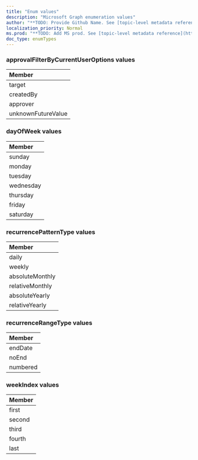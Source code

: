 ```yaml
---
title: "Enum values"
description: "Microsoft Graph enumeration values"
author: "**TODO: Provide Github Name. See [topic-level metadata reference](https://msgo.azurewebsites.net/add/document/guidelines/metadata.html#topic-level-metadata)**"
localization_priority: Normal
ms.prod: "**TODO: Add MS prod. See [topic-level metadata reference](https://msgo.azurewebsites.net/add/document/guidelines/metadata.html#topic-level-metadata)**"
doc_type: enumTypes
---
```


### approvalFilterByCurrentUserOptions values 



|Member|
|:---|
|target|
|createdBy|
|approver|
|unknownFutureValue|

### dayOfWeek values 



|Member|
|:---|
|sunday|
|monday|
|tuesday|
|wednesday|
|thursday|
|friday|
|saturday|

### recurrencePatternType values 



|Member|
|:---|
|daily|
|weekly|
|absoluteMonthly|
|relativeMonthly|
|absoluteYearly|
|relativeYearly|

### recurrenceRangeType values 



|Member|
|:---|
|endDate|
|noEnd|
|numbered|

### weekIndex values 



|Member|
|:---|
|first|
|second|
|third|
|fourth|
|last|

